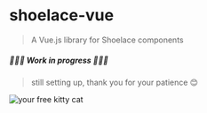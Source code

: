 # shoelace-vue

> A Vue.js library for Shoelace components

##### 🚧🚧🚧 Work in progress 🚧🚧🚧
> still setting up, thank you for your patience 😊

![your free kitty cat](http://thecatapi.com/api/images/get)